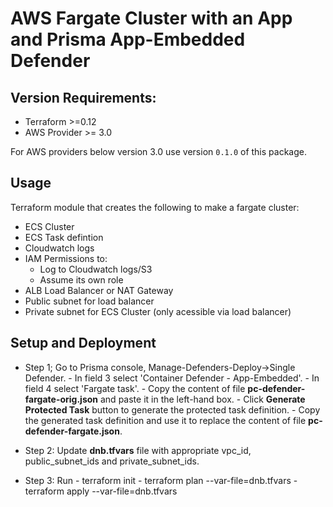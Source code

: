 # AWS Fargate Cluster with an App and Prisma App-Embedded Defender

## Version Requirements:
- Terraform >=0.12
- AWS Provider >= 3.0

For AWS providers below version 3.0 use version `0.1.0` of this package.

## Usage 

Terraform module that creates the following to make a fargate cluster:

- ECS Cluster
- ECS Task defintion
- Cloudwatch logs
- IAM Permissions to: 
   - Log to Cloudwatch logs/S3
   - Assume its own role
- ALB Load Balancer or NAT Gateway
- Public subnet for load balancer
- Private subnet for ECS Cluster (only acessible via load balancer)

##  Setup and Deployment 

- Step 1; Go to Prisma console, Manage-Defenders-Deploy->Single Defender. 
        - In field 3 select 'Container Defender - App-Embedded'.
        - In field 4 select 'Fargate task'.
        - Copy the content of file **pc-defender-fargate-orig.json** and paste it in the left-hand box.
        - Click **Generate Protected Task** button to generate the protected task definition.
        - Copy the generated task definition and use it to replace the content of file **pc-defender-fargate.json**.

- Step 2: Update **dnb.tfvars** file with appropriate vpc_id, public_subnet_ids and private_subnet_ids.  
- Step 3: Run
        - terraform init
        - terraform plan --var-file=dnb.tfvars 
        - terraform apply --var-file=dnb.tfvars 

